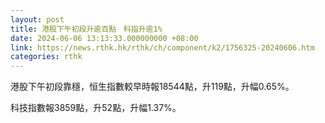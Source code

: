 ```yaml
---
layout: post
title: 港股下午初段升逾百點　科指升逾1%
date: 2024-06-06 13:13:33.000000000 +08:00
link: https://news.rthk.hk/rthk/ch/component/k2/1756325-20240606.htm
categories: rthk
---
```


港股下午初段靠穩，恒生指數較早時報18544點，升119點，升幅0.65%。

科技指數報3859點，升52點，升幅1.37%。
